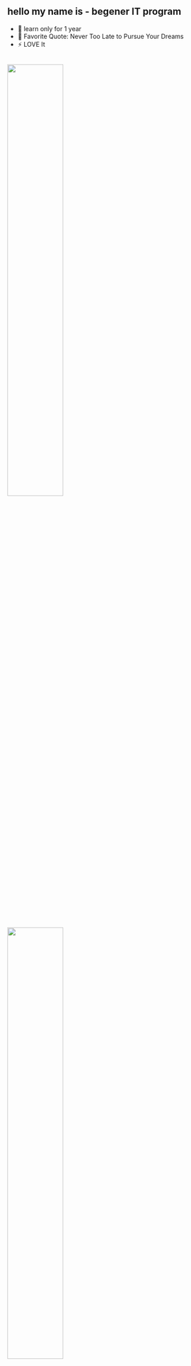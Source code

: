 ## hello my name is - begener IT program
- 🔭 learn only for 1 year
- 🥅 Favorite Quote: Never Too Late to Pursue Your Dreams
- ⚡ LOVE It

<br>
<img align="left" style="width: 50%;" src="https://i.kinja-img.com/gawker-media/image/upload/s--TeOsGa2z--/c_fill,f_auto,fl_progressive,g_center,h_675,q_80,w_1200/pwl9mwg0qu5vdagwstde.gif"/>
<img style="width: 50%;" src="https://media.giphy.com/media/u2pmTWUi0MXjyrMaVj/giphy.gif"/>
</br>

# i know some lang like
<br>
<img align="left" style="width: 30px;" src="https://upload.wikimedia.org/wikipedia/commons/thumb/c/c3/Python-logo-notext.svg/1200px-Python-logo-notext.svg.png"/>
<img align="left" style="width: 100px;" src="https://raw.githubusercontent.com/alefragnani/vscode-language-pascal/master/images/vscode-pascal-logo-readme.png"/>
<img align="left" style="width: 50px;" src="https://tse4.mm.bing.net/th?id=OIP.0F4YvmgQUGz9WwE3eJU_ZgHaFW&pid=Api&P=0"/>
<br>

### 📺 Latest YouTube Videos
- [lai the thui]("https://www.youtube.com/watch?v=Hs0_nqhnE-4&t=3s")
- [hoclieu prooooooooooooooo quay lại 🤣🤣🤣]("https://www.youtube.com/watch?v=_58LiJ7Wbh0&t=4s")
- [HỌC LIỆU VN Google Chrome 2021 11 21 20 01 55]("https://www.youtube.com/watch?v=28bnzJ0UgME")

### 📫 Contact me via:
1. [!replit]("https://replit.com/@Thach-LeLe")
2. [website]("https://www.youtube.com/channel/UCN03cDDMfrD6Iyxk20_dvmQ")
